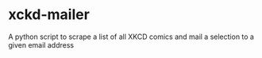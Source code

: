 # xckd-mailer
A python script to scrape a list of all XKCD comics and mail a selection to a given email address
